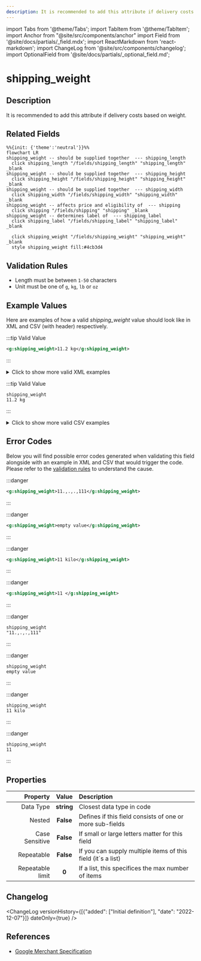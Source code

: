 ```yaml
---
description: It is recommended to add this attribute if delivery costs based on weight.
---
```


import Tabs from '@theme/Tabs';
import TabItem from '@theme/TabItem';
import Anchor from "@site/src/components/anchor"
import Field from '@site/docs/partials/_field.mdx';
import ReactMarkdown from 'react-markdown';
import ChangeLog from '@site/src/components/changelog';
import OptionalField from '@site/docs/partials/_optional_field.md';

# shipping_weight

<OptionalField/>

## Description

It is recommended to add this attribute if delivery costs based on weight.


## Related Fields

```mermaid
%%{init: {'theme':'neutral'}}%%
flowchart LR
shipping_weight -- should be supplied together  --- shipping_length
  click shipping_length "/fields/shipping_length" "shipping_length" _blank
shipping_weight -- should be supplied together  --- shipping_height
  click shipping_height "/fields/shipping_height" "shipping_height" _blank
shipping_weight -- should be supplied together  --- shipping_width
  click shipping_width "/fields/shipping_width" "shipping_width" _blank
shipping_weight -- affects price and eligibility of  --- shipping
  click shipping "/fields/shipping" "shipping" _blank
shipping_weight -- determines label of  --- shipping_label
  click shipping_label "/fields/shipping_label" "shipping_label" _blank

  click shipping_weight "/fields/shipping_weight" "shipping_weight" _blank
  style shipping_weight fill:#4cb3d4
```




## Validation Rules

- Length must be between `1-50` characters
- Unit must be one of `g`, `kg`, `lb` or `oz`


## Example Values

Here are examples of how a valid *shipping_weight* value  should look like in XML and CSV (with header) respectively.

<Tabs>
  <TabItem value="valid_xml" label="XML" default>

:::tip Valid Value

```xml
<g:shipping_weight>11.2 kg</g:shipping_weight>
```

:::

<details>
  <summary>Click to show more valid XML examples</summary>
  <div>

```xml
<g:shipping_weight>11.2 kg</g:shipping_weight>
```

```xml
<g:shipping_weight>11 kg</g:shipping_weight>
```

```xml
<g:shipping_weight>11 g</g:shipping_weight>
```

```xml
<g:shipping_weight>11.2 g</g:shipping_weight>
```

```xml
<g:shipping_weight>11 oz</g:shipping_weight>
```

```xml
<g:shipping_weight>11 lb</g:shipping_weight>
```


  </div>
</details>

 </TabItem>
  <TabItem value="valid_csv" label="CSV">

:::tip Valid Value

```csv
shipping_weight
11.2 kg
```

:::

<details>
  <summary>Click to show more valid CSV examples</summary>
  <div>

```csv
shipping_weight
11.2 kg
```

```csv
shipping_weight
11 kg
```

```csv
shipping_weight
11 g
```

```csv
shipping_weight
11.2 g
```

```csv
shipping_weight
11 oz
```

```csv
shipping_weight
11 lb
```


  </div>
</details>

  </TabItem>
</Tabs>

## Error Codes

Below you will find possible error codes generated when validating this field alongside with an example in XML and CSV that would trigger the code. Please refer to the [validation rules](#validation-rules) to understand the cause.

<Tabs>
  <TabItem value="invalid_xml" label="XML" default>

:::danger <Anchor id="validation_invalid_format" title="validation_invalid_format" />

```xml
<g:shipping_weight>11.,.,.,111</g:shipping_weight>
```

:::

:::danger <Anchor id="validation_invalid_value" title="validation_invalid_value" />

```xml
<g:shipping_weight>empty value</g:shipping_weight>
```

:::

:::danger <Anchor id="validation_invalid_weight_unit" title="validation_invalid_weight_unit" />

```xml
<g:shipping_weight>11 kilo</g:shipping_weight>
```

:::

:::danger <Anchor id="validation_missing_value" title="validation_missing_value" />

```xml
<g:shipping_weight>11 </g:shipping_weight>
```

:::


 </TabItem>
  <TabItem value="invalid_csv" label="CSV">

:::danger <Anchor id="validation_invalid_format" title="validation_invalid_format" />

```csv
shipping_weight
"11.,.,.,111"
```

:::

:::danger <Anchor id="validation_invalid_value" title="validation_invalid_value" />

```csv
shipping_weight
empty value
```

:::

:::danger <Anchor id="validation_invalid_weight_unit" title="validation_invalid_weight_unit" />

```csv
shipping_weight
11 kilo
```

:::

:::danger <Anchor id="validation_missing_value" title="validation_missing_value" />

```csv
shipping_weight
11
```

:::


  </TabItem>
</Tabs>

## Properties

|     **Property** |         **Value**          | **Description**                                              |
|-----------------:|:--------------------------:|:-------------------------------------------------------------|
|        Data Type |    **string**     | Closest data type in code                                    |
|           Nested |      **False**      | Defines if this field consists of one or more sub-fields     |
|   Case Sensitive |  **False**  | If small or large letters matter for this field              |
|       Repeatable |    **False**    | If you can supply multiple items of this field (it´s a list) |
| Repeatable limit | **0** | If a list, this specifices the max number of items           |

## Changelog
<ChangeLog versionHistory={[{"added": ["Initial definition"], "date": "2022-12-07"}]} dateOnly={true} />

## References
- [Google Merchant Specification](https://support.google.com/merchants/answer/6324503)
